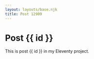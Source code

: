 ```yaml
---
layout: layouts/base.njk
title: Post 12909
---
```


# Post {{ id }}

This is post {{ id }} in my Eleventy project.
